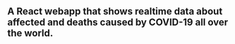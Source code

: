## A React webapp that shows realtime data about affected and deaths caused by COVID-19 all over the world.
